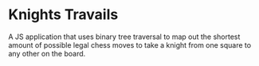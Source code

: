 # Knights Travails

A JS application that uses binary tree traversal to map out the shortest amount of possible legal chess moves to take a knight from one square to any other on the board. 

